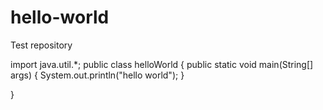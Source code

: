 # hello-world
Test repository

import java.util.*;
public class helloWorld {
    public static void main(String[] args)
    {
        System.out.println("hello world");
    }
    
}
